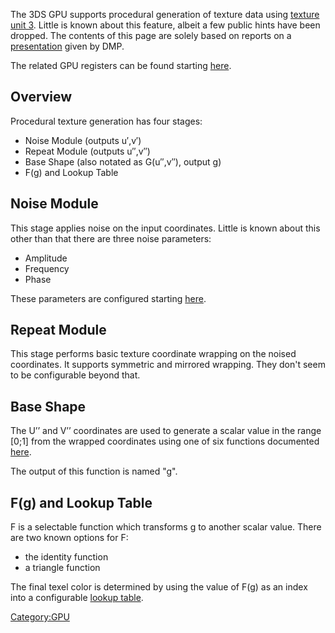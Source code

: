The 3DS GPU supports procedural generation of texture data using
[texture unit
3](GPU/Internal_Registers#GPUREG_TEXUNIT3_PROCTEX0 "wikilink"). Little
is known about this feature, albeit a few public hints have been
dropped. The contents of this page are solely based on reports on a
[presentation](http://www.4gamer.net/games/017/G001762/20120822007/)
given by DMP.

The related GPU registers can be found starting
[here](GPU/Internal_Registers#GPUREG_TEXUNIT3_PROCTEX0 "wikilink").

## Overview

Procedural texture generation has four stages:

- Noise Module (outputs u′,v′)
- Repeat Module (outputs u′′,v′′)
- Base Shape (also notated as G(u′′,v′′), output g)
- F(g) and Lookup Table

## Noise Module

This stage applies noise on the input coordinates. Little is known about
this other than that there are three noise parameters:

- Amplitude
- Frequency
- Phase

These parameters are configured starting
[here](GPU/Internal_Registers#GPUREG_TEXUNIT3_PROCTEX1 "wikilink").

## Repeat Module

This stage performs basic texture coordinate wrapping on the noised
coordinates. It supports symmetric and mirrored wrapping. They don't
seem to be configurable beyond that.

## Base Shape

The U’’ and V’’ coordinates are used to generate a scalar value in the
range \[0;1\] from the wrapped coordinates using one of six functions
documented
[here](GPU/Internal_Registers#GPUREG_TEXUNIT3_PROCTEX0 "wikilink").

The output of this function is named "g".

## F(g) and Lookup Table

F is a selectable function which transforms g to another scalar value.
There are two known options for F:

- the identity function
- a triangle function

The final texel color is determined by using the value of F(g) as an
index into a configurable [lookup
table](GPU/Internal_Registers#GPUREG_PROCTEX_LUT "wikilink").

[Category:GPU](Category:GPU "wikilink")